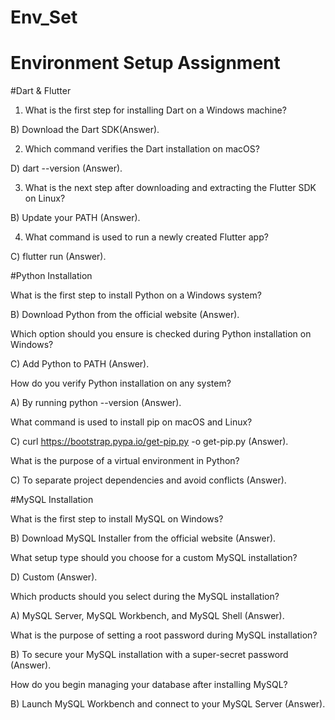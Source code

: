 # Env_Set

# Environment Setup Assignment

#Dart & Flutter

1. What is the first step for installing Dart on a Windows machine?


B) Download the Dart SDK(Answer).




2. Which command verifies the Dart installation on macOS?


D) dart --version (Answer).


3. What is the next step after downloading and extracting the Flutter SDK on Linux?


B) Update your PATH (Answer).


4. What command is used to run a newly created Flutter app?


C) flutter run (Answer).



#Python Installation

What is the first step to install Python on a Windows system?


B) Download Python from the official website (Answer).

Which option should you ensure is checked during Python installation on Windows?


C) Add Python to PATH (Answer).


How do you verify Python installation on any system?

A) By running python --version (Answer).


What command is used to install pip on macOS and Linux?


C) curl https://bootstrap.pypa.io/get-pip.py -o get-pip.py (Answer).


What is the purpose of a virtual environment in Python?


C) To separate project dependencies and avoid conflicts (Answer).


#MySQL Installation

What is the first step to install MySQL on Windows?


B) Download MySQL Installer from the official website (Answer).


What setup type should you choose for a custom MySQL installation?

D) Custom (Answer).

Which products should you select during the MySQL installation?

A) MySQL Server, MySQL Workbench, and MySQL Shell (Answer).


What is the purpose of setting a root password during MySQL installation?


B) To secure your MySQL installation with a super-secret password (Answer).


How do you begin managing your database after installing MySQL?


B) Launch MySQL Workbench and connect to your MySQL Server (Answer).


